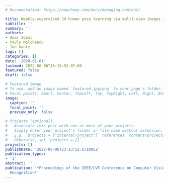 ```yaml
---
# Documentation: https://wowchemy.com/docs/managing-content/

title: Weakly-supervised 3d human pose learning via multi-view images in the wild
subtitle: ''
summary: ''
authors:
- Umar Iqbal
- Pavlo Molchanov
- Jan Kautz
tags: []
categories: []
date: '2020-01-01'
lastmod: 2022-06-06T16:13:52-07:00
featured: false
draft: false

# Featured image
# To use, add an image named `featured.jpg/png` to your page's folder.
# Focal points: Smart, Center, TopLeft, Top, TopRight, Left, Right, BottomLeft, Bottom, BottomRight.
image:
  caption: ''
  focal_point: ''
  preview_only: false

# Projects (optional).
#   Associate this post with one or more of your projects.
#   Simply enter your project's folder or file name without extension.
#   E.g. `projects = ["internal-project"]` references `content/project/deep-learning/index.md`.
#   Otherwise, set `projects = []`.
projects: []
publishDate: '2022-06-06T23:13:52.671095Z'
publication_types:
- '1'
abstract: ''
publication: '*Proceedings of the IEEE/CVF Conference on Computer Vision and Pattern
  Recognition*'
---
```

